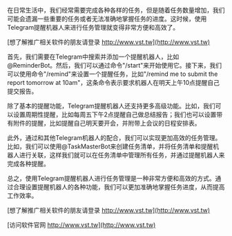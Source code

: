 在日常生活中，我们经常需要完成各种各样的任务，但是随着任务数量增加，我们可能会遗漏一些重要的任务或者无法准确地掌握任务的进度。这时候，使用Telegram提醒机器人来进行任务管理就变得非常方便和高效了。

[想了解推广相关软件的朋友请登录 http://www.vst.tw](http://www.vst.tw)

首先，我们需要在Telegram中搜索并添加一个提醒机器人，比如@ReminderBot。然后，我们可以通过命令"/start"来开始使用它。接下来，我们可以使用命令"/remind"来设置一个提醒任务，比如"/remind me to submit the report tomorrow at 10am"，这条命令表示要求机器人在明天上午10点提醒自己提交报告。

除了基本的提醒功能，Telegram提醒机器人还支持更多高级功能。比如，我们可以设置周期性提醒，比如每周五下午2点提醒自己做总结报告；我们也可以设置带有附件的提醒，比如提醒自己明天要开会，并附带上会议的日程安排表。

此外，通过和其他Telegram机器人的配合，我们可以实现更加高效的任务管理。比如，我们可以使用@TaskMasterBot来创建任务清单，并将任务清单和提醒机器人进行关联，这样我们就可以在任务清单中管理所有任务，并通过提醒机器人来完成各种提醒。

总之，使用Telegram提醒机器人进行任务管理是一种非常方便和高效的方式。通过合理设置提醒机器人的各种功能，我们可以更加准确地掌握任务进度，从而提高工作效率。

[想了解推广相关软件的朋友请登录 http://www.vst.tw](http://www.vst.tw)


[访问软件官网 http://www.vst.tw](http://www.vst.tw)
